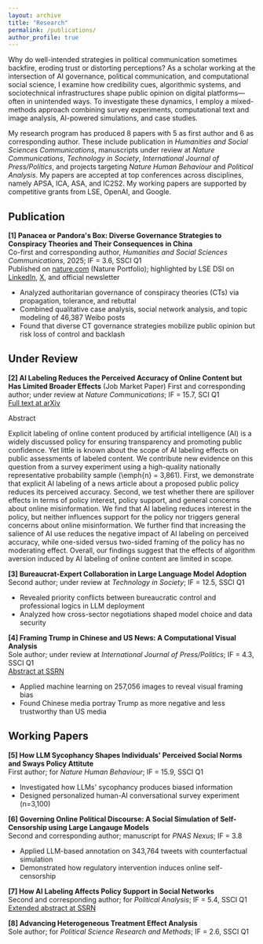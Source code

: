 ```yaml
---
layout: archive
title: "Research"
permalink: /publications/
author_profile: true
---
```


Why do well-intended strategies in political communication sometimes backfire, eroding trust or distorting perceptions? As a scholar working at the intersection of AI governance, political communication, and computational social science, I examine how credibility cues, algorithmic systems, and sociotechnical infrastructures shape public opinion on digital platforms—often in unintended ways. To investigate these dynamics, I employ a mixed-methods approach combining survey experiments, computational text and image analysis, AI-powered simulations, and case studies.

My research program has produced 8 papers with 5 as first author and 6 as corresponding author. These include publication in *Humanities and Social Sciences Communications*, manuscripts under review at *Nature Communications*, *Technology in Society*, *International Journal of Press/Politics*, and projects targeting *Nature Human Behaviour* and *Political Analysis*. My papers are accepted at top conferences across disciplines, namely APSA, ICA, ASA, and IC2S2. My working papers are supported by competitive grants from LSE, OpenAI, and Google.

## Publication

**[1] Panacea or Pandora's Box: Diverse Governance Strategies to Conspiracy Theories and Their Consequences in China**  
Co-first and corresponding author, *Humanities and Social Sciences Communications*, 2025; IF = 3.6, SSCI Q1  
Published on [nature.com](https://www.nature.com/articles/s41599-024-04350-1) (Nature Portfolio); highlighted by LSE DSI on [LinkedIn](https://www.linkedin.com/feed/update/urn:li:activity:7338216361464127490/), [X](https://x.com/lsedatascience/status/1932453471413760431?s=46), and official newsletter

- Analyzed authoritarian governance of conspiracy theories (CTs) via propagation, tolerance, and rebuttal 
- Combined qualitative case analysis, social network analysis, and topic modeling of 46,387 Weibo posts
- Found that diverse CT governance strategies mobilize public opinion but risk loss of control and backlash

## Under Review

**[2] AI Labeling Reduces the Perceived Accuracy of Online Content but Has Limited Broader Effects** (Job Market Paper) 
First and corresponding author; under review at *Nature Communications*; IF = 15.7, SCI Q1  
[Full text at arXiv](https://arxiv.org/your-link)

Abstract 

Explicit labeling of online content produced by artificial intelligence (AI) is a widely discussed policy for ensuring transparency and promoting public confidence. Yet little is known about the scope of AI labeling effects on public assessments of labeled content. We contribute new evidence on this question from a survey experiment using a high-quality nationally representative probability sample (\emph{n} = 3,861). First, we demonstrate that explicit AI labeling of a news article about a proposed public policy reduces its perceived accuracy. Second, we test whether there are spillover effects in terms of policy interest, policy support, and general concerns about online misinformation. We find that AI labeling reduces interest in the policy, but neither influences support for the policy nor triggers general concerns about online misinformation. We further find that increasing the salience of AI use reduces the negative impact of AI labeling on perceived accuracy, while one-sided versus two-sided framing of the policy has no moderating effect. Overall, our findings suggest that the effects of algorithm aversion induced by AI labeling of online content are limited in scope.

**[3] Bureaucrat-Expert Collaboration in Large Language Model Adoption**  
Second author; under review at *Technology in Society*; IF = 12.5, SSCI Q1
- Revealed priority conflicts between bureaucratic control and professional logics in LLM deployment
- Analyzed how cross-sector negotiations shaped model choice and data security

**[4] Framing Trump in Chinese and US News: A Computational Visual Analysis**  
Sole author; under review at *International Journal of Press/Politics*; IF = 4.3, SSCI Q1  
[Abstract at SSRN](your-ssrn-link)
- Applied machine learning on 257,056 images to reveal visual framing bias
- Found Chinese media portray Trump as more negative and less trustworthy than US media

## Working Papers

**[5] How LLM Sycophancy Shapes Individuals' Perceived Social Norms and Sways Policy Attitute**  
First author; for *Nature Human Behaviour*; IF = 15.9, SSCI Q1
- Investigated how LLMs' sycophancy produces biased information
- Designed personalized human-AI conversational survey experiment (n=3,100)

**[6] Governing Online Political Discourse: A Social Simulation of Self-Censorship using Large Langauge Models**  
Second and corresponding author; manuscript for *PNAS Nexus*; IF = 3.8
- Applied LLM-based annotation on 343,764 tweets with counterfactual simulation
- Demonstrated how regulatory intervention induces online self-censorship

**[7] How AI Labeling Affects Policy Support in Social Networks**  
Second and corresponding author; for *Political Analysis*; IF = 5.4, SSCI Q1  
[Extended abstract at SSRN](your-link)

**[8] Advancing Heterogeneous Treatment Effect Analysis**  
Sole author; for *Political Science Research and Methods*; IF = 2.6, SSCI Q1
